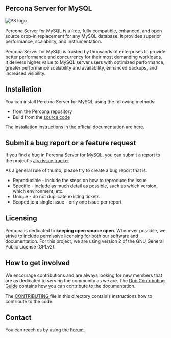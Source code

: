 ## Percona Server for MySQL

![PS logo](doc/source/percona-server-logo.jpg)

Percona Server for MySQL is a free, fully compatible, enhanced, and open source drop-in replacement for any MySQL database. It provides superior performance, scalability, and instrumentation.

Percona Server for MySQL is trusted by thousands of enterprises to provide better performance and concurrency for their most demanding workloads. It delivers higher value to MySQL server users with optimized performance, greater performance scalability and availability, enhanced backups, and increased visibility.

## Installation

You can install Percona Server for MySQL using the following methods:
- from the Percona repository 
- Build from the [source code](https://github.com/percona/percona-server)

The installation instructions in the official documentation are [here](https://www.percona.com/doc/percona-server/8.0/installation.html).

## Submit a bug report or a feature request

If you find a bug in Percona Server for MySQL, you can submit a report to the project's [Jira issue tracker](https://jira.percona.com/projects/PS/issues)

As a general rule of thumb, please try to create a bug report that is:

- Reproducible - include the steps on how to reproduce the issue
- Specific - include as much detail as possible, such as which version, which environment, etc.
- Unique - do not duplicate existing tickets
- Scoped to a single issue - only one issue per report

## Licensing

Percona is dedicated to **keeping open source open**. Whenever possible, we strive to include permissive licensing for both our software and documentation. For this project, we are using version 2 of the GNU General Public License (GPLv2).

## How to get involved

We encourage contributions and are always looking for new members that are as dedicated to serving the community as we are. The [Doc Contributing Guide](https://github.com/percona/psmysql-docs/blob/innovation-release/contributing.md) contains how you can contribute to the documentation.

The [ CONTRIBUTING ](COTNRIBUTING.md) file in this directory containis instructions how to contribute to the code. 

## Contact

You can reach us by using the [Forum](https://forums.percona.com/c/mysql-mariadb/percona-server-for-mysql-8-0).
